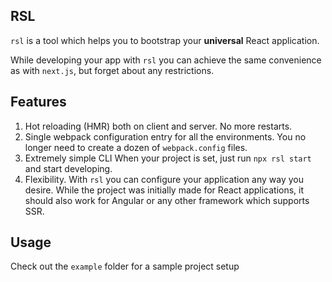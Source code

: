 ## RSL

`rsl` is a tool which helps you to bootstrap your **universal** React application.

While developing your app with `rsl` you can achieve the same convenience as with `next.js`, but forget about any restrictions.

## Features

1. Hot reloading (HMR) both on client and server. No more restarts.
2. Single webpack configuration entry for all the environments.
   You no longer need to create a dozen of `webpack.config` files.
3. Extremely simple CLI
   When your project is set, just run `npx rsl start` and start developing.
4. Flexibility.
   With `rsl` you can configure your application any way you desire. While the project was initially made for React applications, it should also work for Angular or any other framework which supports SSR.

## Usage

Check out the `example` folder for a sample project setup
